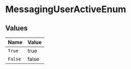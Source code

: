 # MessagingUserActiveEnum


## Values

| Name    | Value   |
| ------- | ------- |
| `True`  | true    |
| `False` | false   |